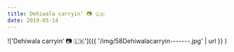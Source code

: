 ```yaml
---
title: Dehiwala carryin‘ 📷 🇱🇰
date: 2019-05-14
---
```


!['Dehiwala carryin‘ 📷 🇱🇰']({{ '/img/58Dehiwalacarryin-------.jpg' | url }} )